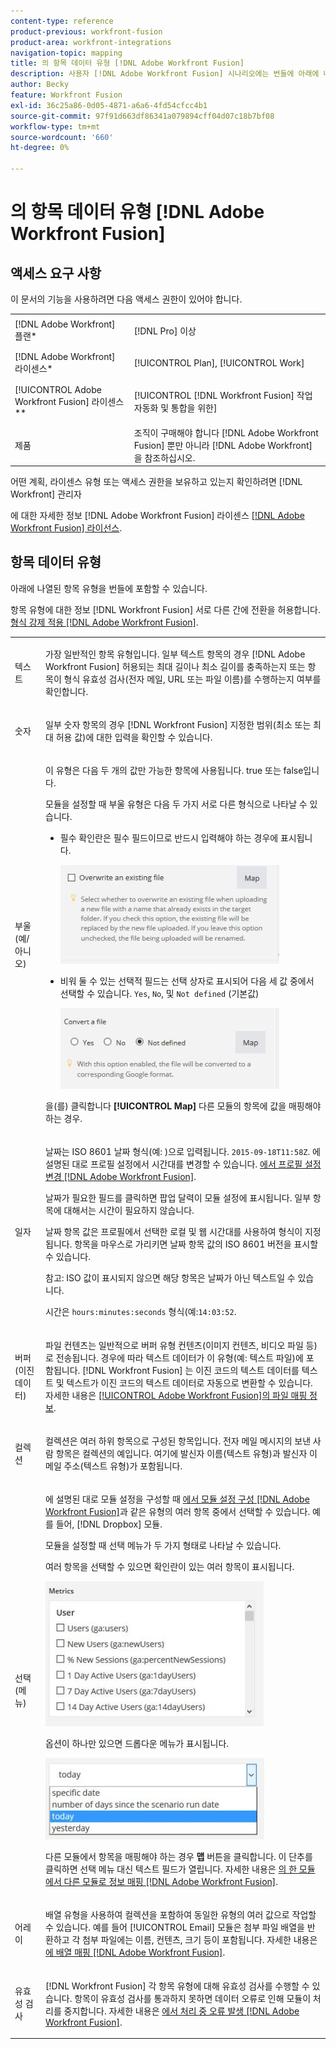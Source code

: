 ```yaml
---
content-type: reference
product-previous: workfront-fusion
product-area: workfront-integrations
navigation-topic: mapping
title: 의 항목 데이터 유형 [!DNL Adobe Workfront Fusion]
description: 사용자 [!DNL Adobe Workfront Fusion] 시나리오에는 번들에 아래에 나열된 항목 유형이 포함될 수 있습니다.
author: Becky
feature: Workfront Fusion
exl-id: 36c25a86-0d05-4871-a6a6-4fd54cfcc4b1
source-git-commit: 97f91d663df86341a079894cff04d07c18b7bf08
workflow-type: tm+mt
source-wordcount: '660'
ht-degree: 0%

---
```


# 의 항목 데이터 유형 [!DNL Adobe Workfront Fusion]

## 액세스 요구 사항

이 문서의 기능을 사용하려면 다음 액세스 권한이 있어야 합니다.

<table style="table-layout:auto">
 <col> 
 <col> 
 <tbody> 
  <tr> 
    <td role="rowheader">[!DNL Adobe Workfront] 플랜*</td> 
   <td> <p>[!DNL Pro] 이상</p> </td> 
  </tr> 
  <tr data-mc-conditions=""> 
   <td role="rowheader">[!DNL Adobe Workfront] 라이센스*</td> 
   <td> <p>[!UICONTROL Plan], [!UICONTROL Work]</p> </td> 
  </tr> 
  <tr> 
   <td role="rowheader">[!UICONTROL Adobe Workfront Fusion] 라이센스**</td> 
   <td> <p>[!UICONTROL [!DNL Workfront Fusion] 작업 자동화 및 통합을 위한] </p>  </td> 
  </tr> 
  <tr> 
   <td role="rowheader">제품</td> 
   <td>조직이 구매해야 합니다 [!DNL Adobe Workfront Fusion] 뿐만 아니라 [!DNL Adobe Workfront] 을 참조하십시오.</td> 
  </tr> 
 </tbody> 
</table>

어떤 계획, 라이센스 유형 또는 액세스 권한을 보유하고 있는지 확인하려면 [!DNL Workfront] 관리자

에 대한 자세한 정보 [!DNL Adobe Workfront Fusion] 라이센스 [[!DNL Adobe Workfront Fusion] 라이선스](../../workfront-fusion/get-started/license-automation-vs-integration.md).

## 항목 데이터 유형

아래에 나열된 항목 유형을 번들에 포함할 수 있습니다.

항목 유형에 대한 정보 [!DNL Workfront Fusion] 서로 다른 간에 전환을 허용합니다. [형식 강제 적용 [!DNL Adobe Workfront Fusion]](../../workfront-fusion/mapping/type-coercion.md).

<table style="table-layout:auto">
 <col> 
 <col> 
 <tbody> 
  <tr> 
   <td role="rowheader"> <p>텍스트</p> </td> 
   <td> <p>가장 일반적인 항목 유형입니다. 일부 텍스트 항목의 경우 [!DNL Adobe Workfront Fusion] 허용되는 최대 길이나 최소 길이를 충족하는지 또는 항목이 형식 유효성 검사(전자 메일, URL 또는 파일 이름)를 수행하는지 여부를 확인합니다.</p> </td> 
  </tr> 
  <tr> 
   <td role="rowheader"> <p>숫자</p> </td> 
   <td> <p>일부 숫자 항목의 경우 [!DNL Workfront Fusion] 지정한 범위(최소 또는 최대 허용 값)에 대한 입력을 확인할 수 있습니다.</p> </td> 
  </tr> 
  <tr> 
   <td role="rowheader"> <p>부울(예/아니오)</p> </td> 
   <td> <p>이 유형은 다음 두 개의 값만 가능한 항목에 사용됩니다. true 또는 false입니다. </p> <p>모듈을 설정할 때 부울 유형은 다음 두 가지 서로 다른 형식으로 나타날 수 있습니다.</p> 
    <ul> 
     <li> <p>필수 확인란은 필수 필드이므로 반드시 입력해야 하는 경우에 표시됩니다.</p> <p> <img src="assets/boolean-checkbox-350x158.jpg" style="width: 350;height: 158;"> </p> </li> 
     <li> <p>비워 둘 수 있는 선택적 필드는 선택 상자로 표시되어 다음 세 값 중에서 선택할 수 있습니다. <code>Yes</code>, <code>No</code>, 및 <code>Not defined</code> (기본값)</p> <p> <img src="assets/boolean-convert-file-350x129.jpg" style="width: 350;height: 129;"> </p> </li> 
    </ul> <p>을(를) 클릭합니다 <strong>[!UICONTROL Map]</strong> 다른 모듈의 항목에 값을 매핑해야 하는 경우.</p> </td> 
  </tr> 
  <tr> 
   <td role="rowheader"> <p>일자</p> </td> 
   <td> <p>날짜는 ISO 8601 날짜 형식(예: )으로 입력됩니다. <code>2015-09-18T11:58Z</code>. 에 설명된 대로 프로필 설정에서 시간대를 변경할 수 있습니다. <a href="../../workfront-fusion/workfront-fusion-basics/change-profile-settings.md" class="MCXref xref">에서 프로필 설정 변경 [!DNL Adobe Workfront Fusion]</a>. </p> <p>날짜가 필요한 필드를 클릭하면 팝업 달력이 모듈 설정에 표시됩니다. 일부 항목에 대해서는 시간이 필요하지 않습니다.</p> <p>날짜 항목 값은 프로필에서 선택한 로컬 및 웹 시간대를 사용하여 형식이 지정됩니다. 항목을 마우스로 가리키면 날짜 항목 값의 ISO 8601 버전을 표시할 수 있습니다.</p> <p>참고: ISO 값이 표시되지 않으면 해당 항목은 날짜가 아닌 텍스트일 수 있습니다.</p> <p>시간은 <code>hours:minutes:seconds</code> 형식(예:<code>14:03:52</code>.</p> </td> 
  </tr> 
  <tr> 
   <td role="rowheader"> <p>버퍼(이진 데이터)</p> </td> 
   <td> <p>파일 컨텐츠는 일반적으로 버퍼 유형 컨텐츠(이미지 컨텐츠, 비디오 파일 등)로 전송됩니다. 경우에 따라 텍스트 데이터가 이 유형(예: 텍스트 파일)에 포함됩니다. [!DNL Workfront Fusion] 는 이진 코드의 텍스트 데이터를 텍스트 및 텍스트가 이진 코드의 텍스트 데이터로 자동으로 변환할 수 있습니다. 자세한 내용은 <a href="../../workfront-fusion/mapping/about-mapping-files.md" class="MCXref xref">[!UICONTROL Adobe Workfront Fusion]의 파일 매핑 정보</a>.</p> </td> 
  </tr> 
  <tr> 
   <td role="rowheader"> <p>컬렉션</p> </td> 
   <td> <p>컬렉션은 여러 하위 항목으로 구성된 항목입니다. 전자 메일 메시지의 보낸 사람 항목은 컬렉션의 예입니다. 여기에 발신자 이름(텍스트 유형)과 발신자 이메일 주소(텍스트 유형)가 포함됩니다.</p> </td> 
  </tr> 
  <tr> 
   <td role="rowheader"> <p>선택(메뉴)</p> </td> 
   <td> <p>에 설명된 대로 모듈 설정을 구성할 때 <a href="../../workfront-fusion/modules/configure-a-modules-settings.md" class="MCXref xref">에서 모듈 설정 구성 [!DNL Adobe Workfront Fusion]</a>과 같은 유형의 여러 항목 중에서 선택할 수 있습니다. 예를 들어, [!DNL Dropbox] 모듈. </p> <p>모듈을 설정할 때 선택 메뉴가 두 가지 형태로 나타날 수 있습니다.</p> <p> <p>여러 항목을 선택할 수 있으면 확인란이 있는 여러 항목이 표시됩니다.</p> <p> <img src="assets/image-kb-type-list-multi-350x232.jpg" style="width: 350;height: 232;"> </p> </p> <p>옵션이 하나만 있으면 드롭다운 메뉴가 표시됩니다.</p> <p> <img src="assets/select-menu-dropdown-350x130.jpg" style="width: 350;height: 130;"> </p> <p>다른 모듈에서 항목을 매핑해야 하는 경우 <strong>맵</strong> 버튼을 클릭합니다. 이 단추를 클릭하면 선택 메뉴 대신 텍스트 필드가 열립니다. 자세한 내용은 <a href="../../workfront-fusion/mapping/map-information-between-modules.md" class="MCXref xref">의 한 모듈에서 다른 모듈로 정보 매핑 [!DNL Adobe Workfront Fusion]</a>.</p> </td> 
  </tr> 
  <tr> 
   <td role="rowheader"> <p>어레이</p> </td> 
   <td> <p>배열 유형을 사용하여 컬렉션을 포함하여 동일한 유형의 여러 값으로 작업할 수 있습니다. 예를 들어 [!UICONTROL Email] 모듈은 첨부 파일 배열을 반환하고 각 첨부 파일에는 이름, 컨텐츠, 크기 등이 포함됩니다. 자세한 내용은 <a href="../../workfront-fusion/mapping/map-an-array.md" class="MCXref xref">에 배열 매핑 [!DNL Adobe Workfront Fusion]</a>.</p> </td> 
  </tr> 
  <tr> 
   <td role="rowheader"> <p>유효성 검사</p> </td> 
   <td> <p>[!DNL Workfront Fusion] 각 항목 유형에 대해 유효성 검사를 수행할 수 있습니다. 항목이 유효성 검사를 통과하지 못하면 데이터 오류로 인해 모듈이 처리를 중지합니다. 자세한 내용은 <a href="../../workfront-fusion/errors/error-processing.md" class="MCXref xref">에서 처리 중 오류 발생 [!DNL Adobe Workfront Fusion]</a>. </p> </td> 
  </tr> 
 </tbody> 
</table>
